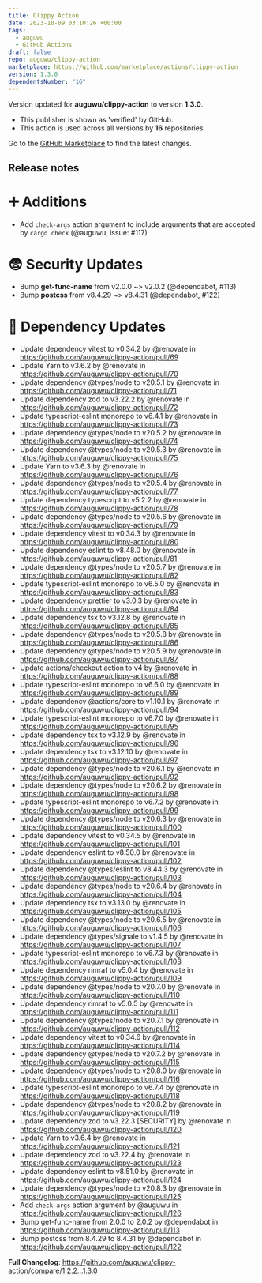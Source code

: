 ```yaml
---
title: Clippy Action
date: 2023-10-09 03:10:26 +00:00
tags:
  - auguwu
  - GitHub Actions
draft: false
repo: auguwu/clippy-action
marketplace: https://github.com/marketplace/actions/clippy-action
version: 1.3.0
dependentsNumber: "16"
---
```



Version updated for **auguwu/clippy-action** to version **1.3.0**.
- This publisher is shown as 'verified' by GitHub.
- This action is used across all versions by **16** repositories.

Go to the [GitHub Marketplace](https://github.com/marketplace/actions/clippy-action) to find the latest changes.

## Release notes

# :heavy_plus_sign: Additions
* Add `check-args` action argument to include arguments that are accepted by `cargo check` (@auguwu, issue: #117)

# :fearful: Security Updates
* Bump **get-func-name** from v2.0.0 ~> v2.0.2 (@dependabot, #113)
* Bump **postcss** from v8.4.29 ~> v8.4.31 (@dependabot, #122)

# :hammer: Dependency Updates
* Update dependency vitest to v0.34.2 by @renovate in https://github.com/auguwu/clippy-action/pull/69
* Update Yarn to v3.6.2 by @renovate in https://github.com/auguwu/clippy-action/pull/70
* Update dependency @types/node to v20.5.1 by @renovate in https://github.com/auguwu/clippy-action/pull/71
* Update dependency zod to v3.22.2 by @renovate in https://github.com/auguwu/clippy-action/pull/72
* Update typescript-eslint monorepo to v6.4.1 by @renovate in https://github.com/auguwu/clippy-action/pull/73
* Update dependency @types/node to v20.5.2 by @renovate in https://github.com/auguwu/clippy-action/pull/74
* Update dependency @types/node to v20.5.3 by @renovate in https://github.com/auguwu/clippy-action/pull/75
* Update Yarn to v3.6.3 by @renovate in https://github.com/auguwu/clippy-action/pull/76
* Update dependency @types/node to v20.5.4 by @renovate in https://github.com/auguwu/clippy-action/pull/77
* Update dependency typescript to v5.2.2 by @renovate in https://github.com/auguwu/clippy-action/pull/78
* Update dependency @types/node to v20.5.6 by @renovate in https://github.com/auguwu/clippy-action/pull/79
* Update dependency vitest to v0.34.3 by @renovate in https://github.com/auguwu/clippy-action/pull/80
* Update dependency eslint to v8.48.0 by @renovate in https://github.com/auguwu/clippy-action/pull/81
* Update dependency @types/node to v20.5.7 by @renovate in https://github.com/auguwu/clippy-action/pull/82
* Update typescript-eslint monorepo to v6.5.0 by @renovate in https://github.com/auguwu/clippy-action/pull/83
* Update dependency prettier to v3.0.3 by @renovate in https://github.com/auguwu/clippy-action/pull/84
* Update dependency tsx to v3.12.8 by @renovate in https://github.com/auguwu/clippy-action/pull/85
* Update dependency @types/node to v20.5.8 by @renovate in https://github.com/auguwu/clippy-action/pull/86
* Update dependency @types/node to v20.5.9 by @renovate in https://github.com/auguwu/clippy-action/pull/87
* Update actions/checkout action to v4 by @renovate in https://github.com/auguwu/clippy-action/pull/88
* Update typescript-eslint monorepo to v6.6.0 by @renovate in https://github.com/auguwu/clippy-action/pull/89
* Update dependency @actions/core to v1.10.1 by @renovate in https://github.com/auguwu/clippy-action/pull/94
* Update typescript-eslint monorepo to v6.7.0 by @renovate in https://github.com/auguwu/clippy-action/pull/95
* Update dependency tsx to v3.12.9 by @renovate in https://github.com/auguwu/clippy-action/pull/96
* Update dependency tsx to v3.12.10 by @renovate in https://github.com/auguwu/clippy-action/pull/97
* Update dependency @types/node to v20.6.1 by @renovate in https://github.com/auguwu/clippy-action/pull/92
* Update dependency @types/node to v20.6.2 by @renovate in https://github.com/auguwu/clippy-action/pull/98
* Update typescript-eslint monorepo to v6.7.2 by @renovate in https://github.com/auguwu/clippy-action/pull/99
* Update dependency @types/node to v20.6.3 by @renovate in https://github.com/auguwu/clippy-action/pull/100
* Update dependency vitest to v0.34.5 by @renovate in https://github.com/auguwu/clippy-action/pull/101
* Update dependency eslint to v8.50.0 by @renovate in https://github.com/auguwu/clippy-action/pull/102
* Update dependency @types/eslint to v8.44.3 by @renovate in https://github.com/auguwu/clippy-action/pull/103
* Update dependency @types/node to v20.6.4 by @renovate in https://github.com/auguwu/clippy-action/pull/104
* Update dependency tsx to v3.13.0 by @renovate in https://github.com/auguwu/clippy-action/pull/105
* Update dependency @types/node to v20.6.5 by @renovate in https://github.com/auguwu/clippy-action/pull/106
* Update dependency @types/signale to v1.4.5 by @renovate in https://github.com/auguwu/clippy-action/pull/107
* Update typescript-eslint monorepo to v6.7.3 by @renovate in https://github.com/auguwu/clippy-action/pull/108
* Update dependency rimraf to v5.0.4 by @renovate in https://github.com/auguwu/clippy-action/pull/109
* Update dependency @types/node to v20.7.0 by @renovate in https://github.com/auguwu/clippy-action/pull/110
* Update dependency rimraf to v5.0.5 by @renovate in https://github.com/auguwu/clippy-action/pull/111
* Update dependency @types/node to v20.7.1 by @renovate in https://github.com/auguwu/clippy-action/pull/112
* Update dependency vitest to v0.34.6 by @renovate in https://github.com/auguwu/clippy-action/pull/114
* Update dependency @types/node to v20.7.2 by @renovate in https://github.com/auguwu/clippy-action/pull/115
* Update dependency @types/node to v20.8.0 by @renovate in https://github.com/auguwu/clippy-action/pull/116
* Update typescript-eslint monorepo to v6.7.4 by @renovate in https://github.com/auguwu/clippy-action/pull/118
* Update dependency @types/node to v20.8.2 by @renovate in https://github.com/auguwu/clippy-action/pull/119
* Update dependency zod to v3.22.3 [SECURITY] by @renovate in https://github.com/auguwu/clippy-action/pull/120
* Update Yarn to v3.6.4 by @renovate in https://github.com/auguwu/clippy-action/pull/121
* Update dependency zod to v3.22.4 by @renovate in https://github.com/auguwu/clippy-action/pull/123
* Update dependency eslint to v8.51.0 by @renovate in https://github.com/auguwu/clippy-action/pull/124
* Update dependency @types/node to v20.8.3 by @renovate in https://github.com/auguwu/clippy-action/pull/125
* Add `check-args` action argument by @auguwu in https://github.com/auguwu/clippy-action/pull/126
* Bump get-func-name from 2.0.0 to 2.0.2 by @dependabot in https://github.com/auguwu/clippy-action/pull/113
* Bump postcss from 8.4.29 to 8.4.31 by @dependabot in https://github.com/auguwu/clippy-action/pull/122

**Full Changelog**: https://github.com/auguwu/clippy-action/compare/1.2.2...1.3.0
